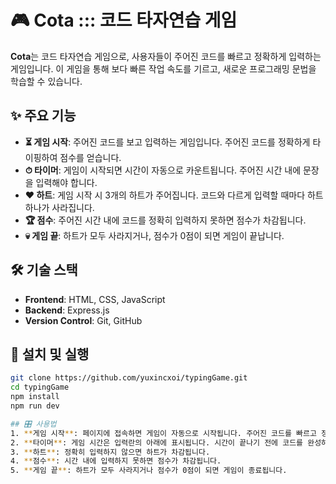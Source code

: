 # 🎮 Cota ::: 코드 타자연습 게임

**Cota**는 코드 타자연습 게임으로, 사용자들이 주어진 코드를 빠르고 정확하게 입력하는 게임입니다. 이 게임을 통해 보다 빠른 작업 속도를 기르고, 새로운 프로그래밍 문법을 학습할 수 있습니다.

## ✨ 주요 기능

- **⏳ 게임 시작**: 주어진 코드를 보고 입력하는 게임입니다. 주어진 코드를 정확하게 타이핑하여 점수를 얻습니다.
- **⏱ 타이머**: 게임이 시작되면 시간이 자동으로 카운트됩니다. 주어진 시간 내에 문장을 입력해야 합니다.
- **❤️ 하트**: 게임 시작 시 3개의 하트가 주어집니다. 코드와 다르게 입력할 때마다 하트 하나가 사라집니다.
- **🏆 점수**: 주어진 시간 내에 코드를 정확히 입력하지 못하면 점수가 차감됩니다.
- **💀 게임 끝**: 하트가 모두 사라지거나, 점수가 0점이 되면 게임이 끝납니다.

## 🛠 기술 스택

- **Frontend**: HTML, CSS, JavaScript
- **Backend**: Express.js
- **Version Control**: Git, GitHub

## 🚀 설치 및 실행

```bash
git clone https://github.com/yuxincxoi/typingGame.git
cd typingGame
npm install
npm run dev

## 🎛 사용법
1. **게임 시작**: 페이지에 접속하면 게임이 자동으로 시작됩니다. 주어진 코드를 빠르고 정확하게 입력하세요.
2. **타이머**: 게임 시간은 입력란의 아래에 표시됩니다. 시간이 끝나기 전에 코드를 완성하세요.
3. **하트**: 정확히 입력하지 않으면 하트가 차감됩니다.
4. **점수**: 시간 내에 입력하지 못하면 점수가 차감됩니다.
5. **게임 끝**: 하트가 모두 사라지거나 점수가 0점이 되면 게임이 종료됩니다.
```
